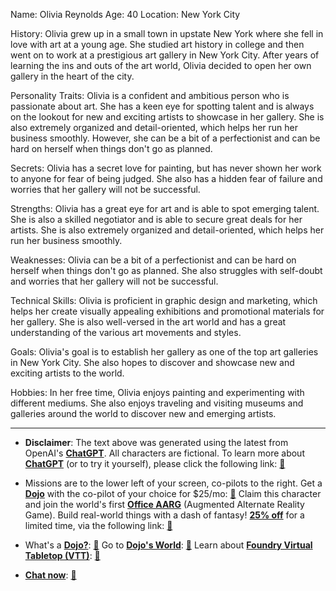 Name: Olivia Reynolds
Age: 40
Location: New York City

History: Olivia grew up in a small town in upstate New York where she fell in love with art at a young age. She studied art history in college and then went on to work at a prestigious art gallery in New York City. After years of learning the ins and outs of the art world, Olivia decided to open her own gallery in the heart of the city.

Personality Traits: Olivia is a confident and ambitious person who is passionate about art. She has a keen eye for spotting talent and is always on the lookout for new and exciting artists to showcase in her gallery. She is also extremely organized and detail-oriented, which helps her run her business smoothly. However, she can be a bit of a perfectionist and can be hard on herself when things don't go as planned.

Secrets: Olivia has a secret love for painting, but has never shown her work to anyone for fear of being judged. She also has a hidden fear of failure and worries that her gallery will not be successful.

Strengths: Olivia has a great eye for art and is able to spot emerging talent. She is also a skilled negotiator and is able to secure great deals for her artists. She is also extremely organized and detail-oriented, which helps her run her business smoothly.

Weaknesses: Olivia can be a bit of a perfectionist and can be hard on herself when things don't go as planned. She also struggles with self-doubt and worries that her gallery will not be successful.

Technical Skills: Olivia is proficient in graphic design and marketing, which helps her create visually appealing exhibitions and promotional materials for her gallery. She is also well-versed in the art world and has a great understanding of the various art movements and styles.

Goals: Olivia's goal is to establish her gallery as one of the top art galleries in New York City. She also hopes to discover and showcase new and exciting artists to the world.

Hobbies: In her free time, Olivia enjoys painting and experimenting with different mediums. She also enjoys traveling and visiting museums and galleries around the world to discover new and emerging artists.
 

---
* **Disclaimer**: The text above was generated using the latest from OpenAI's [**ChatGPT**](https://openai.com/blog/chatgpt/).  All characters are fictional.  To learn more about [**ChatGPT**](https://openai.com/blog/chatgpt/) (or to try it yourself), please click the following link: [:closed_book:](https://openai.com/blog/chatgpt/)

* Missions are to the lower left of your screen, co-pilots to the right. Get a [**Dojo**](https://workmates.live/marketplace) with the co-pilot of your choice for $25/mo: [:green_book:](https://workmates.live/marketplace) Claim this character and join the world's first [**Office AARG**](https://dojos.world) (Augmented Alternate Reality Game). Build real-world things with a dash of fantasy! [**25% off**](https://blog.workmates.live/deal-on-a-dojo) for a limited time, via the following link: [:green_book:](https://blog.workmates.live/deal-on-a-dojo) 

* What's a [**Dojo?**](https://workdojos.com): [:blue_book:](https://workdojos.com)  Go to [**Dojo's World**](https://dojos.world): [:blue_book:](https://dojos.world)  Learn about [**Foundry Virtual Tabletop (VTT)**](https://foundryvtt.com): [:closed_book:](https://foundryvtt.com/)

* [**Chat now**](https://chat.workmates.live/channel/support): [:ledger:](https://chat.workmates.live/channel/support)
